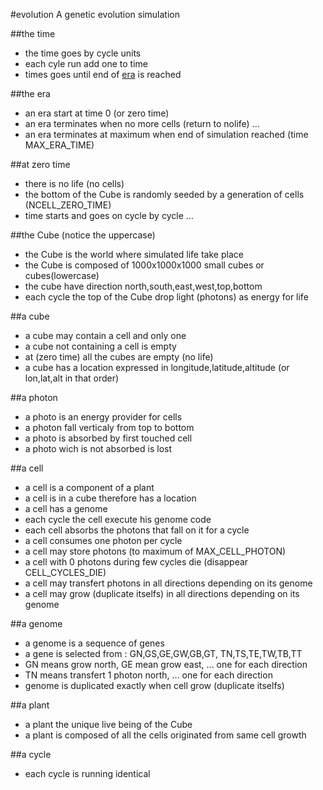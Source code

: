 #evolution
A genetic evolution simulation

##the time 
- the time goes by cycle units
- each cyle run add one to time
- times goes until end of [era](##the-era) is reached

##the era
- an era start at time 0 (or zero time) 
- an era terminates when no more cells (return to nolife) ...
- an era terminates at maximum when end of simulation reached (time MAX_ERA_TIME)

##at zero time
- there is no life (no cells) 
- the bottom of the Cube is randomly seeded by a generation of cells (NCELL_ZERO_TIME)
- time starts and goes on cycle by cycle ...

##the Cube (notice the uppercase)
- the Cube is the world where simulated life take place
- the Cube is composed of 1000x1000x1000 small cubes or cubes(lowercase)
- the cube have direction north,south,east,west,top,bottom
- each cycle the top of the Cube drop light (photons) as energy for life

##a cube 
- a cube may contain  a cell and only one
- a cube not containing a cell is empty
- at (zero time) all the cubes are empty (no life)
- a cube has a location expressed in longitude,latitude,altitude (or lon,lat,alt in that order)

##a photon
- a photo is an energy provider for cells
- a photon fall verticaly from top to bottom 
- a photo is absorbed by first touched cell
- a photo wich is not absorbed is lost

##a cell
- a cell is a component of a plant 
- a cell is in a cube therefore has a location
- a cell has a genome
- each cycle the cell execute his genome code
- each cell absorbs the photons that fall on it for a cycle
- a cell consumes one photon per cycle
- a cell may store photons (to maximum of MAX_CELL_PHOTON)
- a cell with 0 photons during few cycles die (disappear CELL_CYCLES_DIE)
- a cell may transfert photons in all directions depending on its genome
- a cell may grow (duplicate  itselfs) in all directions depending on its genome

##a genome
- a genome is a sequence of genes 
- a gene is selected from : GN,GS,GE,GW,GB,GT, TN,TS,TE,TW,TB,TT
- GN means grow north, GE mean grow east, ... one for each direction
- TN means transfert 1 photon north, ... one for each direction
- genome is duplicated exactly when cell grow (duplicate  itselfs)

##a plant
- a plant the unique live being of the Cube 
- a plant is composed of all the cells originated from same cell growth

##a cycle
- each cycle is running identical


